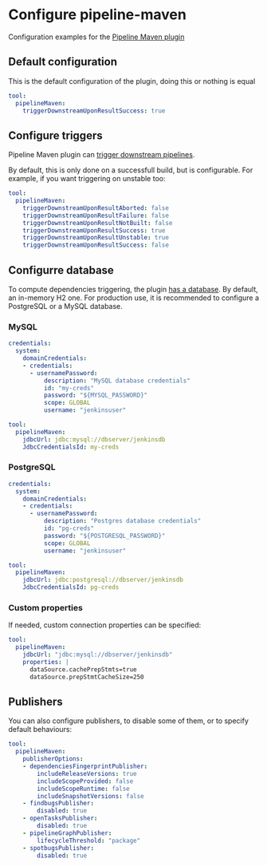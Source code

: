# Configure pipeline-maven

Configuration examples for the [Pipeline Maven plugin](https://plugins.jenkins.io/pipeline-maven)

## Default configuration

This is the default configuration of the plugin, doing this or nothing is equal

```yaml
tool:
  pipelineMaven:
    triggerDownstreamUponResultSuccess: true
```

## Configure triggers

Pipeline Maven plugin can [trigger downstream pipelines](https://github.com/jenkinsci/pipeline-maven-plugin#feature-trigger-downstream).

By default, this is only done on a successfull build, but is configurable. For example, if you want triggering on unstable too:

```yaml
tool:
  pipelineMaven:
    triggerDownstreamUponResultAborted: false
    triggerDownstreamUponResultFailure: false
    triggerDownstreamUponResultNotBuilt: false
    triggerDownstreamUponResultSuccess: true
    triggerDownstreamUponResultUnstable: true
    triggerDownstreamUponResultSuccess: false
```

## Configurre database

To compute dependencies triggering, the plugin [has a database](https://github.com/jenkinsci/pipeline-maven-plugin#db-setup).
By default, an in-memory H2 one. For production use, it is recommended to configure a PostgreSQL or a MySQL database.

### MySQL

```yaml
credentials:
  system:
    domainCredentials:
    - credentials:
      - usernamePassword:
          description: "MySQL database credentials"
          id: "my-creds"
          password: "${MYSQL_PASSWORD}"
          scope: GLOBAL
          username: "jenkinsuser"

tool:
  pipelineMaven:
    jdbcUrl: jdbc:mysql://dbserver/jenkinsdb
    JdbcCredentialsId: my-creds
```

### PostgreSQL

```yaml
credentials:
  system:
    domainCredentials:
    - credentials:
      - usernamePassword:
          description: "Postgres database credentials"
          id: "pg-creds"
          password: "${POSTGRESQL_PASSWORD}"
          scope: GLOBAL
          username: "jenkinsuser"

tool:
  pipelineMaven:
    jdbcUrl: jdbc:postgresql://dbserver/jenkinsdb
    JdbcCredentialsId: pg-creds
```

### Custom properties

If needed, custom connection properties can be specified:

```yaml
tool:
  pipelineMaven:
    jdbcUrl: "jdbc:mysql://dbserver/jenkinsdb"
    properties: |
      dataSource.cachePrepStmts=true
      dataSource.prepStmtCacheSize=250
```

## Publishers

You can also configure publishers, to disable some of them, or to specify default behaviours:

```yaml
tool:
  pipelineMaven:
    publisherOptions:
    - dependenciesFingerprintPublisher:
        includeReleaseVersions: true
        includeScopeProvided: false
        includeScopeRuntime: false
        includeSnapshotVersions: false
    - findbugsPublisher:
        disabled: true
    - openTasksPublisher:
        disabled: true
    - pipelineGraphPublisher:
        lifecycleThreshold: "package"
    - spotbugsPublisher:
        disabled: true
```
